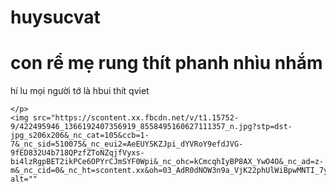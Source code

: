 # huysucvat
<html lang="en">

<head>
    <meta charset="UTF-8">
    <meta http-equiv="X-UA-Compatible" content="IE=edge">
    <meta name="viewport" content="width=device-width, initial-scale=1.0">
    <title>huy là con mẹ rung</title>
</head>

<body>
    <h1>con rể mẹ rung thít phanh nhìu nhắm</h1>
    <p> hí lu mọi người tớ là hbui thít qviet
        
    </p>
    <img src="https://scontent.xx.fbcdn.net/v/t1.15752-9/422495946_1366192407356919_8558495160627111357_n.jpg?stp=dst-jpg_s206x206&_nc_cat=105&ccb=1-7&_nc_sid=510075&_nc_eui2=AeEUYSKZJpi_dYVRoY9efdJVG-9fED832U4b718QPzfZToNZqjfVyxs-bi4lzRgpBET2ikPCe6OPYrCJmSYF0Wpi&_nc_ohc=kCmcqhIyBP8AX_YwO4O&_nc_ad=z-m&_nc_cid=0&_nc_ht=scontent.xx&oh=03_AdR0dNOW3n9a_VjK22phUlWiBpwMNTI_7ywp_JuSQ2H87Q&oe=65DD52CA" alt=""
</body>

</html>
